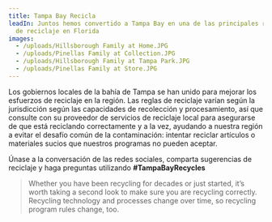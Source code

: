 ```yaml
---
title: Tampa Bay Recicla
leadIn: Juntos hemos convertido a Tampa Bay en una de las principales regiones
  de reciclaje en Florida
images:
  - /uploads/Hillsborough Family at Home.JPG
  - /uploads/Pinellas Family at Collection.JPG
  - /uploads/Hillsborough Family at Tampa Park.JPG
  - /uploads/Pinellas Family at Store.JPG
---
```


Los gobiernos locales de la bahía de Tampa se han unido para mejorar los esfuerzos de reciclaje en la región. Las reglas de reciclaje varían según la jurisdicción según las capacidades de recolección y procesamiento, así que consulte con su proveedor de servicios de reciclaje local para asegurarse de que está reciclando correctamente y a la vez, ayudando a nuestra región a evitar el desafío común de la contaminación: intentar reciclar artículos o materiales sucios que nuestros programas no pueden aceptar.

Únase a la conversación de las redes sociales, comparta sugerencias de reciclaje y haga preguntas utilizando **#TampaBayRecycles**

> Whether you have been recycling for decades or just started, it’s worth taking a second look to make sure you are recycling correctly. Recycling technology and processes change over time, so recycling program rules change, too.
